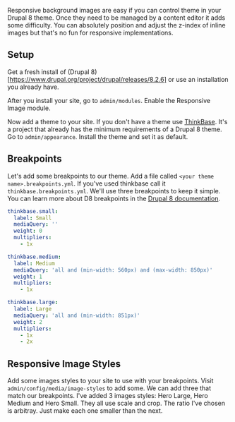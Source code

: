 Responsive background images are easy if you can control theme in your Drupal 8 theme. Once they need to be managed by a content editor it adds some difficulty. You can absolutely position and adjust the z-index of inline images but that's no fun for responsive implementations. 

## Setup

Get a fresh install of (Drupal 8)[https://www.drupal.org/project/drupal/releases/8.2.6] or use an installation you already have. 

After you install your site, go to `admin/modules`. Enable the Responsive Image module.

Now add a theme to your site. If you don't have a theme use [ThinkBase](https://github.com/thinkshout/thinkbase). It's a project that already has the minimum requirements of a Drupal 8 theme. Go to `admin/appearance`. Install the theme and set it as default.

## Breakpoints
Let's add some breakpoints to our theme. Add a file called `<your theme name>.breakpoints.yml`. If you've used thinkbase call it `thinkbase.breakpoints.yml`. We'll use three breakpoints to keep it simple. You can learn more about D8 breakpoints in the [Drupal 8 documentation](https://www.drupal.org/docs/8/theming-drupal-8/working-with-breakpoints-in-drupal-8).

```yaml
thinkbase.small:
  label: Small 
  mediaQuery: ''
  weight: 0
  multipliers:
    - 1x

thinkbase.medium:
  label: Medium
  mediaQuery: 'all and (min-width: 560px) and (max-width: 850px)'
  weight: 1
  multipliers:
    - 1x

thinkbase.large:
  label: Large
  mediaQuery: 'all and (min-width: 851px)'
  weight: 2
  multipliers:
    - 1x
    - 2x
```

## Responsive Image Styles
Add some images styles to your site to use with your breakpoints. Visit `admin/config/media/image-styles` to add some. We can add three that match our breakpoints. I've added 3 images styles: Hero Large, Hero Medium and Hero Small. They all use scale and crop. The ratio I've chosen is arbitray. Just make each one smaller than the next. 



